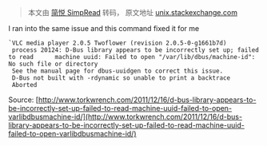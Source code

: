 > 本文由 [简悦 SimpRead](http://ksria.com/simpread/) 转码， 原文地址 [unix.stackexchange.com](https://unix.stackexchange.com/questions/117741/d-bus-library-appears-to-be-incorrectly-set-up)

I ran into the same issue and this command fixed it for me

```
`VLC media player 2.0.5 Twoflower (revision 2.0.5-0-g1661b7d)
 process 20124: D-Bus library appears to be incorrectly set up; failed to read      machine uuid: Failed to open "/var/lib/dbus/machine-id": No such file or directory
 See the manual page for dbus-uuidgen to correct this issue.
 D-Bus not built with -rdynamic so unable to print a backtrace
 Aborted
```

Source: [http://www.torkwrench.com/2011/12/16/d-bus-library-appears-to-be-incorrectly-set-up-failed-to-read-machine-uuid-failed-to-open-varlibdbusmachine-id/](http://www.torkwrench.com/2011/12/16/d-bus-library-appears-to-be-incorrectly-set-up-failed-to-read-machine-uuid-failed-to-open-varlibdbusmachine-id/)